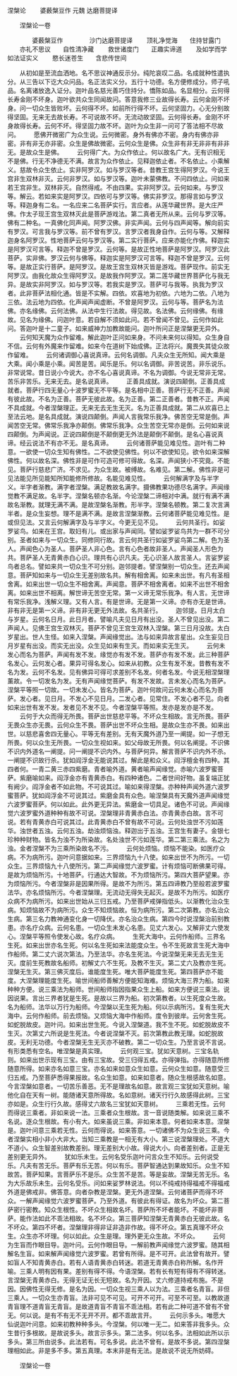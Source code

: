   涅槃论
　　婆薮槃豆作  元魏 达磨菩提译




　　涅槃论一卷

　　　　婆薮槃豆作
　　　　沙门达磨菩提译
　　顶礼净觉海　　住持甘露门
　　亦礼不思议　　自性清净藏
　　救世诸度门　　正趣实谛道
　　及如学而学　　如法证实义
　　愍长迷苍生　　含悲传世间

　　从初如是至流血洒地。名不思议神通反示分。纯陀哀叹二品。名成就种性遣执分。从三告以下讫大众问品。名正法实义分。五行十功德。名方便修成分。师子吼品。名离诸放逸入证分。迦叶品名慈光善巧住持分。憍陈如品。名显相分。云何得长寿金刚不坏身。迦叶欲共众生同闻故问。答意我修三业故得长寿。云何金刚不坏身。问一切众生皆败坏。云何得不坏。如前所行得不坏。云何坚固力。心无分别故得坚固。无来无去故长寿。不可说故不坏。无流动故坚固。云何得长寿。金刚不坏身故得长寿。云何不坏。得坚固力故不坏。迦叶为众生非一问可了答法相不尽故问。
　　愿佛开微密广为众生说。云何微密。身外有佛亦不密。身内有佛亦非密。非有非无亦非密。众生是佛故微密。云何众生是佛。众生非有非无非非有非非无。是故众生是佛。
　　云何得广大。为众作依止。何以故名广大。无有识相无不是佛。行无不净德无不满。故言为众作依止。见释迦依止者。不名依止。小乘解义。慈故令众生依止。实非阿罗汉。如与罗汉等者。昔教王宫生得阿罗汉。今说王宫非生双林非灭。云何非罗汉。如与罗汉等。迦叶未蒙佛教。不问四依止。问如来若王宫非生。双林非灭。自然得戒。不由四果。实非阿罗汉。云何如来。与罗汉等。解云。若如来实是阿罗汉。四依可与罗汉等。佛实非罗汉。那得言如与罗汉等。释迦身有二名。一名应来二名菩萨实行。言应者。从莲华藏世界。是大庄严佛。作太子现王宫生双林灭此是菩萨游戏法。第二真者无所从来。云何与罗汉等。佛有二种名。一真佛化同声闻。阿罗汉佛。非实声闻。云何与四声闻等。解向前实有罗汉。可言我与罗汉等。前不曾有罗汉。言罗汉者我身自作。云何与等。又解释迦身名阿罗汉。性地菩萨云何与罗汉等。第二实行菩萨。应来亦能化作佛。释迦实是阿罗汉可言等。释迦不曾是罗汉。云何等。是故正性地菩萨是阿罗汉。阿罗汉此菩萨。实非佛。罗汉云何与佛等。释迦实是阿罗汉可言等。释迦不曾是罗汉。云何等。是故正实行菩萨。是阿罗汉。是故王宫生双林灭皆是游戏。菩萨现作。前实无阿罗汉。由我化故众生得阿罗汉。是故我作阿罗汉。第二莲华藏世界菩萨化与我无异。是故实非阿罗汉。如与罗汉等。若我实是罗汉。菩萨可与我等。执我为罗汉者。此非菩萨法相化通。皆是不实解。四依。欢喜地为初依。六地为二依。八地为三依。法云地为四依。化声闻声闻虚断。不曾是阿罗汉。云何与等。菩萨名为法佛。亦名缘佛。云何法佛。从法中生行法故。得见故。名法佛。云何缘佛。有缘故。见名为缘佛。问迦叶意。若自解不须如此问。若不曾闻不曾见。云何作如此问。答迦叶是十二童子。如来威神力加教故能问。迦叶所问正是涅槃更无异外。
　　云何知天魔为众作留难。解此迦叶正问如来身。不问未来何以得知。众生身自不信。云何有外魔来作留难。如来今在道树下始成佛。正法将兴。魔畏失其徒众故作留难。
　　云何诸调御心喜说真谛。云何名调御。凡夫众生无所知。闻大乘是大乘。闻小乘是小乘。闻苦是苦。闻乐是乐。何以名调御。非苦说苦。非乐说乐。非常说常。昔日说小今说大。亦不名心喜说真谛。不名为调御。今说无常非无常。苦乐非苦乐。无来无去。是名说真谛。
　　正善具成就。演说四颠倒。正善具成就者。菩萨行四无量心十波罗蜜无不平等。是名相中正善。菩萨行无不正善。声闻有彼此故。不名为正善。菩萨无彼此故。名为正善。第二正善者。昔教不正。声闻不具成就。今者涅槃理正。无来无去无生无灭。名为正善具成就。第二从欢喜已上至法云地。是名具成就。演说四颠倒。声闻人言我常乐我净。佛苦空无常是倒。声闻苦空无常。佛常乐我净亦颠倒。佛常乐我净。众生苦空无常亦是倒。云何如来说四颠倒。为声闻说。正说四颠倒是不颠倒更无外法是颠倒不颠倒。是名心喜说真谛。经云说法不有亦不无。是名真谛。
　　云何诸菩萨能见难见性。迦叶有二种意。一欲使一切众生知有佛性。二不欲使见佛性。何以不欲使知见。欲令如来深解佛性。何以故名深。佛性非是可作可造可修可得故。名深。声闻狭小不究竟。不能见。菩萨行慈悲广济。不求见。为众生故。被缚故。名难见。第二解。佛性非是可见法能见所见能知所知能修所修故。名能见难见性。
　　云何解满字及与半字义。半字者渐教。满字者涅槃。满足教故名满字。摄佛教果功德尽名满字。声闻缘觉教不满足故。名半字。涅槃名顿亦名渐。今论涅槃二谛相对中满。就行有满不满故名渐教。就理无满不满。是故涅槃名渐教。形半字。涅槃名顿教。第二复次言满半者。是众生妄想。理不是满不满。是故言涅槃渐教。云何诸菩萨能见难见性。是或但见法。又言云何解满字及与半字义。今更无见不见。
　　云何共圣行。如娑罗娑鸟。如来在王宫。取妇有儿。或出家与声闻同。譬如娑罗娑鸟共为一群不可分别。圣者如来与一切众生。同修同行故。言云何共圣行如娑罗娑鸟第二解。色为圣人。声闻色心为圣人。菩萨圣人非心色。言有心色者故非圣人。声闻圣人形色为共。菩萨圣人无青黄赤白心识。理共有心识凡夫。无心识圣人故言圣人。言娑罗娑鸟者总名。譬如来共一切众生不可分别。迦邻提者。譬涅槃别一切众生。还去声闻意。菩萨知如来与一切众生无差别故名共。解有相舍离。如来未出世。有凡有圣相舍离。如来出世一切众生不相舍离。声闻意。菩萨不相舍离者。如来不出世不相舍离。如来出世不相离。解世谛无苦空无常。第一义谛无常乐我净。有人言。无世谛有常乐我净。浅解义理。又有人言。有是世谛。无是第一义谛。亦有亦无是世谛。非有非无是第一义谛。非有非无更无外法故。名共圣行。
　　迦邻提。日月太白与岁星。云何名日月。此日月者。譬喻凡夫见日月有出没。圣人不曾见出没。第二声闻人。见佛王宫生双林灭。菩萨不曾见王宫生双林入涅槃。第三日月没故。太白岁星出。世人生怪。如来入涅槃。声闻缘觉出。法与如来异故言星出。众生妄见日月岁星有出没。而实无出没。众生见如来有生灭。而如来实无生灭。
　　云何未发心而名为菩萨。声闻有发不发。缘觉亦有发不发。菩萨亦有发不发。此三种菩萨名发心。云何发心者。果异可得名发心。如来从初教。众生有发不发。昔教有发不名为发。云何不名发。见有佛异可得可求差别不名发。何者名发。今说无相涅槃理薰故。令一切发名为发。无有声闻缘觉菩萨。有发不发故。言未发心而名为菩萨。涅槃平等照一切故。一切未发心。皆名为菩萨。迦叶何故问云何未发心而名为菩萨。发心者。见日月。不发心不见日月。二发心者。见常住。不发心者不见。向者如来出世有发不发。发者见不发不见。今者涅槃平等照。发亦是发亦是不发。
　　云何于大众而得无所畏。菩萨出世慈悲平等。不坏众生相故。言无所畏。菩萨无畏众生亦无畏。云何众生不畏。菩萨出世不坏众生相。是故众生亦不畏。如来出世。以慈悲喜舍四无量心。平等无有差别。无有天魔外道乃至一阐提。如一子想无所畏。何以众生无所畏。一切众生视如来。如父母故无所畏。何以名阐提。不识佛不识内外道名一阐提。问一阐提不识内外。与菩萨何异。解言菩萨不识内外不杀。一阐提不识故行杀。犹如阎浮金无能说其过。解此是和众义。阎浮檀金有四种。其四者何。一青二黄三赤四紫磨。青者喻外道。黄者喻声闻缘觉。赤喻六波罗蜜菩萨。紫磨喻如来。阎浮金亦有青黄赤白。有四种诸色。二者世间好物。虽复端正犹有阙少。阎浮金者不如此物。不可说其过。喻如来得涅槃。亦种种声闻外道六波罗蜜菩萨。犹如阎浮金不可说其过。紫磨金具有众色。喻涅槃具有天魔外道声闻缘觉六波罗蜜菩萨。何以如此。此外更无异法。紫磨金一切具足。诸色不可说。声闻缘觉六波罗蜜外道种种有故不可说。涅槃理非青黄赤白法。亦青黄赤白故。言不可说。若有青黄赤白可说其过。此青黄赤白不曾有故不可说。云何处浊世不污如莲华。浊世者五浊。云何五浊。劫浊烦恼浊。释迦出于五浊。王宫生有妻子。金银七珍种种财物。皆名为浊不为所染故。名处浊世不污如莲华。第二第三乘法。名之为浊。金者涅槃不为三乘所染故名不污。
　　云何处烦恼。烦恼不能染。如医疗众病。不为病所污。迦叶问意据如来。三界烦恼九十八使。如来出世不为所污。一切众生。三界烦恼九十八使所污。第二声闻缘觉六波罗蜜。计有烦恼可断佛果可得。是故为烦恼所污。十地菩萨。行通达大智故。不为烦恼所污。第四大菩萨望果。亦为烦恼所污。今者涅槃非是因果所得。是故不为所污。第五四谛教乃至般若波罗蜜法华。亦名烦恼所污。今者涅槃理。无流动无得失无起灭。是故不为所污。如医疗众病不为病所污。如来出世始从三归五戒。乃至菩萨戒弹指低头。以渐教化治众生病。知烦恼故不为病所污。众生不知烦恼故。恒为病所污。第二次第教。亦名治众生病。第三名力教神通变化身一切降伏。亦名治众生病。第四今时说涅槃治前别教患。亦名疗众病。云何名患。一切众生未发心名患。见丈六发心。又解非丈六使发心。涅槃平等照令使发心故。名疗众病。
　　生死大海中。云何作船师。三界名生死。如来出世亦名生死。何以名生死如来法能度众生。令不生死故言生死大海中作船师。第二丈六说次第法。乃至法华。亦名生死法。今说涅槃无来无去无生无灭。度前生死教故名船师。初解丈六不生死。及教不生灭。第二丈六及教亦生死。涅槃无生灭。第三佛灭度后。谁能度生死。唯大菩萨能度生死。第四菩萨亦不能度。大涅槃理能度生死。喻世间船师善解方便能知海难。烦恼大海三界为船。如来种种方便。说三乘法为船师。世间船师指因指果众生上船。如来方便说三乘法。说因说果。言出三界者犹是生死。是故以三界为船。初次第教者。以生死度众生故。名为船师。法华以万行为船师。今涅槃以无生死为船。何以示病所污。复有生死大海中。云何作船师。前去烦恼。又烦恼大海中作船师。度令到彼岸。云何舍生死。如蛇脱故皮。迦叶问。如来出世生死。今说入涅槃道。我不生不死。如蛇脱故皮不生灭。次第丈六所说是生死法。今者说涅槃不灭。前次第教此教无理。如蛇脱故皮。无利无功德。今者涅槃无生无灭亦不破教。第二一切众生。乃至言说不言说。有形类悉有空名。唯涅槃是真实理。
　　云何观三宝。犹如天意树。三宝名轨则。如来出世示现有三宝。由有三宝故。受三归得五戒。亦得弹指。亦得随意所修随意所得。如来亦名如意三宝。亦名如来如意众生如意。云何众生如意。随意受三归五戒。乃至菩萨悉得果报故。名众生如意。如来如意者。随众生根感故名如意。今言涅槃如意者。一切苦乐善恶。无不是理故名如意。故言观三宝犹如天意树。喻他化自在天有一树。能随诸天意所得故。名如意树。诸天行行久故感得此树。三宝亦如是。众生行行久故。感得丈六故名三宝犹如天意树。
　　三乘若无性。云何而得说三乘者。非如来说一法。三乘者众生根故。言一音说随类解。如来说三乘不名说。逐众生根故。有小有大。如来虽说三乘。非如来本意。何者如来本意。涅槃是。迦叶问意三乘若无性。云何而得说。如来答意。一切诸佛不为众生说三乘。今者涅槃实相小非小大非大。当知三乘教是一相无有大小。第三说涅槃理处。不道大不道小。众生智差别故教差别。理无差别大小故。得说大小。向者差别者。正是无差别更无异外。
　　犹如乐未生。云何名受乐迦叶问言众生不知乐。云何说受乐。凡夫有苦无乐。菩萨有乐无苦。何以有乐。菩萨智通达到果故知乐。众生不知故苦。菩萨知果。言菩萨乐不是乐。众生苦不是苦。等是妄故。涅槃无苦无乐。名为大乐故乐未生。云何名受乐。问如来娑罗林说法。何以不纯戒持得福戒不得福戒外道是佛戒非。佛答意。向者杂教是涅槃。更无外道涅槃。云何诸菩萨而得不坏众。一解声闻缘觉六波罗蜜菩萨。乃至外道。有彼此有得证。故名为坏众。第二菩萨密行密教。知众生根性。不坏众生相故名坏。菩萨所不坏者能坏。不能坏非菩萨。能作法如此不乖法相故。名不坏众。第三菩萨知涅槃无青黄赤白无彼此故。名不坏众。第四不坏者。涅槃理非得非证非造非作故。得不坏众。第五真理不坏众生。众生亦不坏理。何以如此。众生是理。理外更无众生故。不坏众。
　　云何为生盲而作眼目导。迦叶问。云何作眼目导。一解前教声闻缘觉六波罗蜜。随其相解名生盲。如来解声闻缘觉六波罗蜜。若曾有所得。是不可开。此法曾有故开。譬如盲人不知青黄赤白。若有人语青黄赤白转迷。若道无青黄赤白称所解。名作开喻。三乘人明有因有果。差别有得不得。今语涅槃。若有长有短有得有不得转迷。言涅槃无青黄赤白。无得无证无长无短故。名为开因。丈六修道持戒布施。不是因。因佛性无得无修。是名为因。一切众生视三乘人以为法。三乘者名青盲。非但三乘人。一切众生亦青盲。法非可见不可见。可开不可开。可至不可至。以教故道青盲理不道青盲无青盲。是故道青盲不青盲不乖法相。若有此二种可道不曾有不曾无。何以说。是有不有无不无开不开。都不乖故言开。
　　云何示多头。唯愿大仙说迦叶问意。如来初教种种多头。今涅槃。何以唯一无二。如来答非我多头。众生昔行多根故。是故说多头。故言示多头。第二法多。何以名多。法相如此所以示多头。第三所由说多。此法若有。可名多说。此法不曾有。是故不多说。第四涅槃理相如此。非是多不多。第五真理。本末非是有无法。是故说不说无所妨碍。

　　涅槃论一卷


